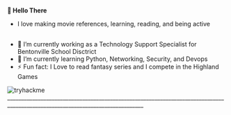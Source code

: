 #
**👋 Hello There**

- I love making movie references, learning, reading, and being active
## 
- 👀 I’m currently working as a Technology Support Specialist for Bentonville School Disctrict
- 🌱 I’m currently learning Python, Networking, Security, and Devops
- ⚡ Fun fact: I Love to read fantasy series and I compete in the Highland Games 

 ![tryhackme]([https://raw.githubusercontent.com/jrbethke/jrbethke/blob/main/assets/tryhackmeBadge.png](https://github.com/jrbethke/jrbethke/blob/main/assets/tryhackmeBadge.png))_______________________________________________________________________________________________________________________________
<!---
jrbethke/jrbethke is a ✨ special ✨ repository because its `README.md` (this file) appears on your GitHub profile.
You can click the Preview link to take a look at your changes.
--->
